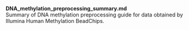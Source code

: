 **DNA_methylation_preprocessing_summary.md**\
Summary of DNA methylation preprocessing guide for data obtained by Illumina Human Methylation BeadChips.
